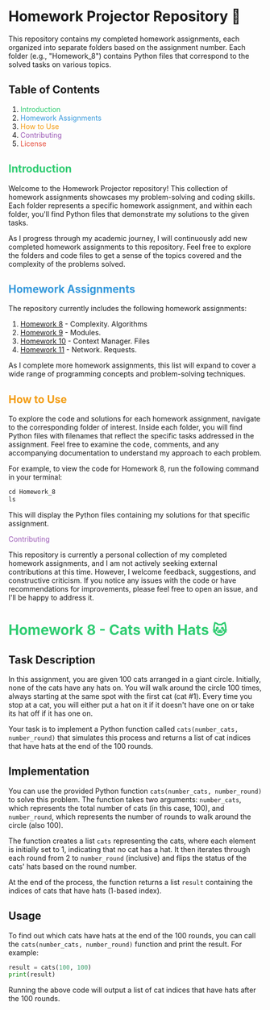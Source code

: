 # Homework Projector Repository :wave:

This repository contains my completed homework assignments, each organized into separate folders based on the assignment number. Each folder (e.g., "Homework_8") contains Python files that correspond to the solved tasks on various topics.

## Table of Contents

1. <span style="color: #2ecc71">Introduction</span>
2. <span style="color: #3498db">Homework Assignments</span>
3. <span style="color: #f39c12">How to Use</span>
4. <span style="color: #9b59b6">Contributing</span>
5. <span style="color: #e74c3c">License</span>

## <span style="color:#2ecc71">Introduction</span>

Welcome to the Homework Projector repository! This collection of homework assignments showcases my problem-solving and coding skills. Each folder represents a specific homework assignment, and within each folder, you'll find Python files that demonstrate my solutions to the given tasks.

As I progress through my academic journey, I will continuously add new completed homework assignments to this repository. Feel free to explore the folders and code files to get a sense of the topics covered and the complexity of the problems solved.

## <span style="color:#3498db">Homework Assignments</span>

The repository currently includes the following homework assignments:

1. [Homework 8](./Homework_8) - Complexity. Algorithms
2. [Homework 9](./Homework_9) - Modules.
3. [Homework 10](./Homework_10) - Context Manager. Files
4. [Homework 11](./Homework_11) - Network. Requests. 


As I complete more homework assignments, this list will expand to cover a wide range of programming concepts and problem-solving techniques.

## <span style="color:#f39c12">How to Use</span>

To explore the code and solutions for each homework assignment, navigate to the corresponding folder of interest. Inside each folder, you will find Python files with filenames that reflect the specific tasks addressed in the assignment. Feel free to examine the code, comments, and any accompanying documentation to understand my approach to each problem.

For example, to view the code for Homework 8, run the following command in your terminal:

```python
cd Homework_8
ls
```
This will display the Python files containing my solutions for that specific assignment.

<span style="color:#9b59b6">Contributing</span>

This repository is currently a personal collection of my completed homework assignments, and I am not actively seeking external contributions at this time. However, I welcome feedback, suggestions, and constructive criticism. If you notice any issues with the code or have recommendations for improvements, please feel free to open an issue, and I'll be happy to address it.

# <span style="color:#2ecc71"> Homework 8 - Cats with Hats :cat:

## Task Description

In this assignment, you are given 100 cats arranged in a giant circle. Initially, none of the cats have any hats on. You will walk around the circle 100 times, always starting at the same spot with the first cat (cat #1). Every time you stop at a cat, you will either put a hat on it if it doesn't have one on or take its hat off if it has one on.

Your task is to implement a Python function called `cats(number_cats, number_round)` that simulates this process and returns a list of cat indices that have hats at the end of the 100 rounds.

## Implementation

You can use the provided Python function `cats(number_cats, number_round)` to solve this problem. The function takes two arguments: `number_cats`, which represents the total number of cats (in this case, 100), and `number_round`, which represents the number of rounds to walk around the circle (also 100).

The function creates a list `cats` representing the cats, where each element is initially set to 1, indicating that no cat has a hat. It then iterates through each round from 2 to `number_round` (inclusive) and flips the status of the cats' hats based on the round number.

At the end of the process, the function returns a list `result` containing the indices of cats that have hats (1-based index).

## Usage

To find out which cats have hats at the end of the 100 rounds, you can call the `cats(number_cats, number_round)` function and print the result. For example:

```python
result = cats(100, 100)
print(result) 
```
Running the above code will output a list of cat indices that have hats after the 100 rounds.